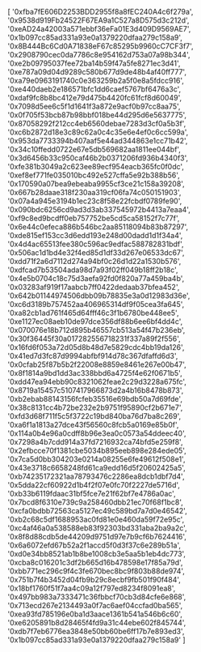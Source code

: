 [
  '0xfba7fE606D2253BDD2955f8a8fEC240A4c6f279a',
  '0x9538d919Fb24522F67EA9a1C527a8D575d3c212d',
  '0xeAD24a42003a571ebbf36eFa01E3d409D9569AE7',
  '0x1b097cc85ad331a93e0a1379220dfaa279c158a9',
  '0x8B444Bc6Cd0A71838eF67c85295b9960cC7CF3f7',
  '0x2908790cec0da7786c8e954162d753a07a98b344',
  '0xe2b09795037fee72ba14b59f47a5fe8271ec3d41',
  '0xe787a09d04d9289c580b677d9de48b4af40ff777',
  '0xa79e0963191740c0e363259b2a5f0e8a5fdcc916',
  '0xe440daeb2e186571bfc1dd6caef5767bf6476a3c',
  '0xdaf9fc8b8bc412e79d475b4420fc61fcf8d60049',
  '0x7098d5ee6c5f1d1641f3a872e9acf0b97cc8aa75',
  '0x0f705f53bcb87b98bbf018be44d295d6e5637775',
  '0x87058292f212cc4eb6560debae7283d3cf0a5b3f',
  '0xc6b2872d18e3c89c62a0c4c35e6e4ef0c6cc599a',
  '0x953da7733394b407aaf5e44ad344863e1cc71b42',
  '0x34c10ffedd0722e67e5db569682aa1811ee044bf',
  '0x3d6456b33c950caf46b2b0371206fd936b4340f3',
  '0xfe381b3049a2c623ee89ecf954eacb365fc0f0dc',
  '0xef8ef771fe035010bc492e527cffa5e92b388b56',
  '0x170590a07bea9ebeaba9955cf3ce21c158a39208',
  '0x667b28daae318f230aa319cf06fa74c050151903',
  '0x07a4a945e3194b1ec23c8f58e22fcbdf0789fe90',
  '0x090bdc6256cd9ad3d3ab337545972b4413a7eaa4',
  '0xf9c8ed9bcdff0eb757752be5cd5ca58152f7c77f',
  '0x6e44c0efeca886b546bc2aa85118094b83b87297',
  '0xde815ef153cc3d6edd193e248d00dadd1d1f34a4',
  '0x4d4ac65513fee380c596ac9edfac588782831bdf',
  '0x506ac1d1bd4e32f4ed85d1df33d267e06533dc67',
  '0xdd71f2a6d7112d274a94bf0c26d1d22a1530b576',
  '0xdfcad7b53504ada98d7a93f02ff049b18ff2b18c',
  '0x4e5b0704c18c75d3aefa92fd0f820a77a459ba4b',
  '0x03283af919f17aabcb7ff0422dedaab37bfea452',
  '0x642b01144974506dbb09b78835e3a0d12983d36e',
  '0xc6d3189b757452aa406965314df9f05cea3fa645',
  '0xa82cb1ad761f465d64fff46c3f1b6780be448ee5',
  '0xe1127ec08aeb10de97dce356df88b6ee6bf4dd4c',
  '0x070076e18b712d895b46557cb513a54f47b236eb',
  '0x30f36445f30a017282556718231f337a89f2f556',
  '0x16fd6f053a72d05d8b48d7e5829cdc4bb19da126',
  '0x41ed7d3fc87d9994abfbf914d78c367dfaffd6d3',
  '0x0cfab25f87b5b2f22008e8859e8461e267e00b47',
  '0x8f1814a9bd1dd3ac338bbd6a4725f4e62f0671b5',
  '0xdd47ea94ebb90c8321062feae2c29d3228a675fc',
  '0x8719a15457c5107417966873d2a4b16b8478b873',
  '0xb2ebab88143156fcfeb35516e69bdb50a7d69fde',
  '0x38c8131cc4b72be232e2b9751f95890cf2b671e7',
  '0xfd3d68f711f5c5f3722c19bd840ba76d7ba8c269',
  '0xa6f1a1813a27dce43f56560c8fcb5a0169e85b0f',
  '0x114a0b4e96a0cdff8b96e3ea0c0573a54ddeec40',
  '0x7298a4b7cdd914a37fd7216932ca74bfd5e259f8',
  '0x2efbcce70f1381cbe5034b895eeb898e284ede05',
  '0x7ca5d0bb304203e0214a08255e6fe49612f508e1',
  '0x43e3718c6658248fd61ca9edd16d5f20602425a5',
  '0xb74235172321aa78793476c2286ea8dcb1dbf7d4',
  '0x5dda22cf60922d1b4f2f07e0fc70f2227de5716d',
  '0xb33b6119fdaac31bf5fce7e21f62bf7e4786a0ac',
  '0x7bcd8f6310e739c9a258460dbb21ec70f68f1bc8',
  '0xcfa0bdbb72563ca5127ec49c589bd7a7d0e46542',
  '0xb2c68c5df1688953ac0fd81e0e460da59f72e95c',
  '0xc4af46a0a538588eb83f92303bd331aba2ba9a2c',
  '0x8f8d88cdb5de44209d9751d97e7b9cf6b7624416',
  '0x6a6072efd67b52a2f1accd5f0d3f37c6e289b51a',
  '0xd0e34bb8521ab1b8be1008cb3e5aa5b1eb4dc773',
  '0xcba8c016201c3df2b665d16b478598e17f85a79d',
  '0xbb771ec296c9f4c3fe670bec8bc9f803b88de974',
  '0x751b7f4b3452d04fb9b29c8ecbf9fb501f90f484',
  '0x18bf1760f51f7aa4c09a12f797ed8234f8091ea8',
  '0x497bb983a7333471c36fbbcf70cb3d84cfe6e868',
  '0x713ecd267e2134493a0f7ac6aef04ccfad0ba565',
  '0xea93fd785196e0ba1d3aace1361b541a546b6c60',
  '0xe6205891b8d28465f4fd9a31c44ebe602f845744',
  '0xdb7f7eb6776ea3848e50bb60be6ff17b7e893ed3',
  '0x1b097cc85ad331a93e0a1379220dfaa279c158a9'
]
